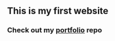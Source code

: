 ## This is my first website
### Check out my [portfolio](https://github.com/puneetsingh99/portfolio-puneetsingh) repo 

